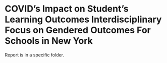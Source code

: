 # COVID’s Impact on Student’s Learning Outcomes Interdisciplinary Focus on Gendered Outcomes For Schools in New York


Report is in a specific folder.
